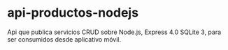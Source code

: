 # api-productos-nodejs
Api que publica servicios CRUD sobre Node.js, Express 4.0 SQLite 3, para ser consumidos desde aplicativo móvil.
